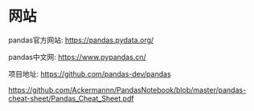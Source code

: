 # 网站

pandas官方网站: <https://pandas.pydata.org/>

pandas中文网:  <https://www.pypandas.cn/>

项目地址: <https://github.com/pandas-dev/pandas>

<https://github.com/Ackermannn/PandasNotebook/blob/master/pandas-cheat-sheet/Pandas_Cheat_Sheet.pdf>
